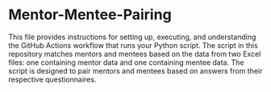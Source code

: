 # Mentor-Mentee-Pairing

This file provides instructions for setting up, executing, and understanding the GitHub Actions workflow that runs your Python script. The script in this repository matches mentors and mentees based on the data from two Excel files: one containing mentor data and one containing mentee data. The script is designed to pair mentors and mentees based on answers from their respective questionnaires.
